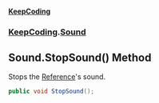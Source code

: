 #### [KeepCoding](index.md 'index')
### [KeepCoding](KeepCoding.md 'KeepCoding').[Sound](Sound.md 'KeepCoding.Sound')
## Sound.StopSound() Method
Stops the [Reference](Sound_Reference.md 'KeepCoding.Sound.Reference')'s sound.  
```csharp
public void StopSound();
```
